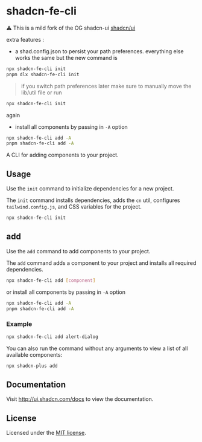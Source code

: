 # shadcn-fe-cli

⚠ This is a mild fork of the OG shadcn-ui [shadcn/ui](https://github.com/shadcn/ui)

extra features :

- a shad.config.json to persist your path preferences.
  everything else works the same but the new command is

```bash
npx shadcn-fe-cli init
pnpm dlx shadcn-fe-cli init
```

> if you switch path preferences later make sure to manually move the lib/util file or run

```bash
npx shadcn-fe-cli init
```

again

- install all components by passing in `-A` option

```bash
npx shadcn-fe-cli add -A
pnpm shadcn-fe-cli add -A
```

A CLI for adding components to your project.

## Usage

Use the `init` command to initialize dependencies for a new project.

The `init` command installs dependencies, adds the `cn` util, configures `tailwind.config.js`, and CSS variables for the project.

```bash
npx shadcn-fe-cli init
```

## add

Use the `add` command to add components to your project.

The `add` command adds a component to your project and installs all required dependencies.

```bash
npx shadcn-fe-cli add [component]
```

or install all components by passing in `-A` option

```bash
npx shadcn-fe-cli add -A
pnpm shadcn-fe-cli add -A
```

### Example

```bash
npx shadcn-fe-cli add alert-dialog
```

You can also run the command without any arguments to view a list of all available components:

```bash
npx shadcn-plus add
```

## Documentation

Visit http://ui.shadcn.com/docs to view the documentation.

## License

Licensed under the [MIT license](https://github.com/shadcn/ui/blob/main/LICENSE.md).

